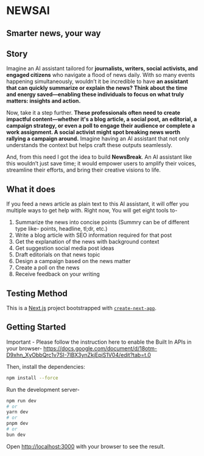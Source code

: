 # NEWSAI
## Smarter news, your way

## Story
Imagine an AI assistant tailored for **journalists, writers, social activists, and engaged citizens** who navigate a flood of news daily. With so many events happening simultaneously, wouldn’t it be incredible to have **an assistant that can quickly summarize or explain the news? Think about the time and energy saved—enabling these individuals to focus on what truly matters: insights and action.**

Now, take it a step further. **These professionals often need to create impactful content—whether it's a blog article, a social post, an editorial, a campaign strategy, or even a poll to engage their audience or complete a work assignment. A social activist might spot breaking news worth rallying a campaign around.** Imagine having an AI assistant that not only understands the context but helps craft these outputs seamlessly. 

And, from this need I got the idea to build **NewsBreak**. An AI assistant like this wouldn’t just save time; it would empower users to amplify their voices, streamline their efforts, and bring their creative visions to life. 

## What it does
If you feed a news article as plain text to this AI assistant, it will offer you multiple ways to get help with. Right now, You will get eight tools to- 

1. Summarize the news into concise points (Summry can be of different type like- points, headline, tl;dr, etc.)
2. Write a blog article with SEO information required for that post
3. Get the explanation of the news with background context
4. Get suggestion social media post ideas
5. Draft editorials on that news topic
6. Design a campaign based on the news matter
7. Create a poll on the news
8. Receive feedback on your writing

## Testing Method

This is a [Next.js](https://nextjs.org) project bootstrapped with [`create-next-app`](https://nextjs.org/docs/app/api-reference/cli/create-next-app).

## Getting Started

Important - Please follow the instruction here to enable the Built In APIs in your browser- https://docs.google.com/document/d/18otm-D9xhn_XyObbQrc1v7SI-7lBX3ynZkjEpiS1V04/edit?tab=t.0

Then, install the dependencies:

```bash
npm install --force
```

Run the development server-
```bash
npm run dev
# or
yarn dev
# or
pnpm dev
# or
bun dev
```

Open [http://localhost:3000](http://localhost:3000) with your browser to see the result.

